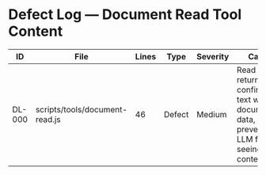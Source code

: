 # Defect Log — Document Read Tool Content

| ID | File | Lines | Type | Severity | Cause | Fix | Owner/Reviewer | Status | Notes |
|----|------|-------|------|----------|-------|-----|----------------|--------|-------|
| DL-000 | scripts/tools/document-read.js | 46 | Defect | Medium | Read tool returns only confirmation text without document data, preventing LLM from seeing content | Embed serialized document payload in tool response | Assistant | Closed| Open | Blocks autonomous edits that require content awareness |
